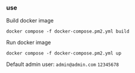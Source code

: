 ### use

Build docker image

```
docker compose -f docker-compose.pm2.yml build
```
Run docker image

```
docker compose -f docker-compose.pm2.yml up
```

Default admin user: `admin@admin.com`  `12345678`
